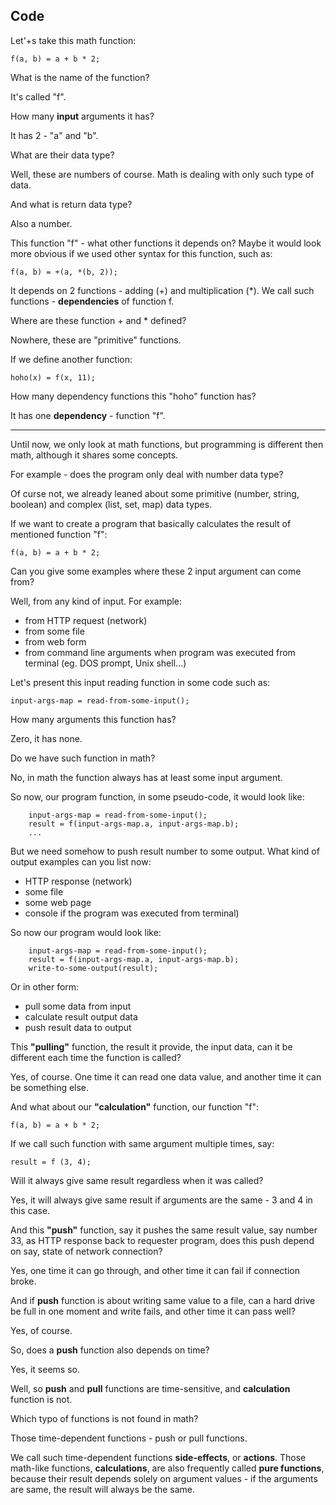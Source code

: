 ## Code

Let'+s take this math function:
```
f(a, b) = a + b * 2; 
```

What is the name of the function?

It's called "f". 

How many **input** arguments it has?

It has 2 - "a" and "b".

What are their data type?

Well, these are numbers of course. Math is dealing with only such type of data.

And what is return data type?

Also a number.

This function "f" - what other functions it depends on?
Maybe it would look more obvious if we used other syntax for this function, such as:
```
f(a, b) = +(a, *(b, 2)); 
```

It depends on 2 functions - adding (+) and multiplication (*). 
We call such functions - **dependencies** of function f.

Where are these function + and * defined?

Nowhere, these are "primitive" functions.  

If we define another function:
```
hoho(x) = f(x, 11); 
```

How many dependency functions this "hoho" function has?

It has one **dependency** - function "f".

---

Until now, we only look at math functions, but programming is different then math, although it shares some concepts.

For example - does the program only deal with number data type?

Of curse not, we already leaned about some primitive (number, string, boolean) and complex (list, set, map) data types.

If we want to create a program that basically calculates the result of mentioned function "f":
```
f(a, b) = a + b * 2; 
```

Can you give some examples where these 2 input argument can come from?

Well, from any kind of input. For example:
- from HTTP request (network)
- from some file
- from web form
- from command line arguments when program was executed from terminal (eg. DOS prompt, Unix shell...)

Let's present this input reading function in some code such as:

    input-args-map = read-from-some-input();

How many arguments this function has?

Zero, it has none.

Do we have such function in math?

No, in math the function always has at least some input argument.

So now, our program function, in some pseudo-code, it would look like:
```
    input-args-map = read-from-some-input();
    result = f(input-args-map.a, input-args-map.b);
    ...
```
But we need somehow to push result number to some output. What kind of output examples can you list now:
- HTTP response (network)
- some file
- some web page
- console if the program was executed from terminal)

So now our program would look like:
```
    input-args-map = read-from-some-input();
    result = f(input-args-map.a, input-args-map.b);
    write-to-some-output(result);
```

Or in other form:
- pull some data from input
- calculate result output data
- push result data to output

This **"pulling"** function, the result it provide, the input data, can it be different each time the function is called?

Yes, of course. One time it can read one data value, and another time it can be something else.

And what about our **"calculation"** function, our function "f":

    f(a, b) = a + b * 2; 

If we call such function with same argument multiple times, say:

    result = f (3, 4);
    
Will it always give same result regardless when it was called?

Yes, it will always give same result if arguments are the same - 3 and 4 in this case. 

And this **"push"** function, say it pushes the same result value, say number 33, as HTTP response back to 
requester program, does this push depend on say, state of network connection?

Yes, one time it can go through, and other time it can fail if connection broke.

And if **push** function is about writing same value to a file, can a hard drive be full 
in one moment and write fails, and other time it can pass well?

Yes, of course.

So, does a **push** function also depends on time?

Yes, it seems so.

Well, so **push** and **pull** functions are time-sensitive, and **calculation** function is not.

Which typo of functions is not found in math?

Those time-dependent functions - push or pull functions.

We call such time-dependent functions **side-effects**, or **actions**. Those math-like functions, **calculations**, are also frequently called **pure functions**, 
because their result depends solely on argument values - if the arguments are same, the result will always be the same.

